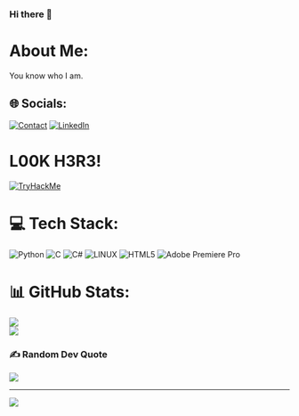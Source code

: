 ### Hi there 👋


# About Me:
You know who I am.<br>


## 🌐 Socials:
[![Contact](https://img.shields.io/badge/CONTACT-GMAIL-yellow?style=for-the-badge&logo=gmail&logoColor=white)](mailto:metehanuluocak@hotmail.com) [![LinkedIn](https://img.shields.io/badge/LinkedIn-%230077B5.svg?logo=linkedin&logoColor=white)](https://www.linkedin.com/in/metehan-uluocak-286580223/)
# L00K H3R3! 


[<img src="https://tryhackme-badges.s3.amazonaws.com/de4gle.png" alt="TryHackMe">](https://tryhackme.com/p/de4gle)


 

# 💻 Tech Stack:
![Python](https://img.shields.io/badge/python-3670A0?style=for-the-badge&logo=python&logoColor=ffdd54) ![C](https://img.shields.io/badge/c-%2300599C.svg?style=for-the-badge&logo=c&logoColor=white) ![C#](https://img.shields.io/badge/c%23-%23239120.svg?style=for-the-badge&logo=c-sharp&logoColor=white) ![LINUX](https://img.shields.io/badge/Linux-FCC624?style=for-the-badge&logo=linux&logoColor=black) ![HTML5](https://img.shields.io/badge/html5-%23E34F26.svg?style=for-the-badge&logo=html5&logoColor=white) ![Adobe Premiere Pro](https://img.shields.io/badge/Adobe%20Premiere%20Pro-9999FF.svg?style=for-the-badge&logo=Adobe%20Premiere%20Pro&logoColor=white) 
# 📊 GitHub Stats:
![](https://github-readme-stats.vercel.app/api?username=Metehan-Uluocak&theme=dark&hide_border=false&include_all_commits=true&count_private=false)<br/>
![](https://github-readme-streak-stats.herokuapp.com/?user=Metehan-Uluocak&theme=dark&hide_border=false)<br/>

### ✍️ Random Dev Quote
![](https://quotes-github-readme.vercel.app/api?type=horizontal&theme=radical)



---
[![](https://visitcount.itsvg.in/api?id=Metehan-Uluocak&icon=0&color=0)](https://visitcount.itsvg.in)

<!-- Proudly created with GPRM ( https://gprm.itsvg.in ) -->







<!--
**Metehan-Uluocak/Metehan-Uluocak** is a ✨ _special_ ✨ repository because its `README.md` (this file) appears on your GitHub profile.

Here are some ideas to get you started:

- 🔭 I’m currently working on ...
- 🌱 I’m currently learning ...
- 👯 I’m looking to collaborate on ...
- 🤔 I’m looking for help with ...
- 💬 Ask me about ...
- 📫 How to reach me: ...
- 😄 Pronouns: ...
- ⚡ Fun fact: ...
-->
